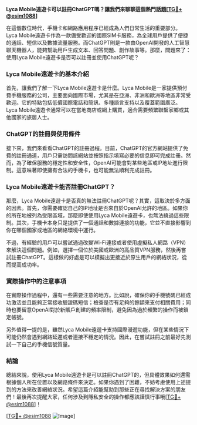 **Lyca Mobile遠遊卡可以註冊ChatGPT嗎？讓我們來聊聊這個熱門話題[[TG💪+ @esim1088](https://t.me/s/esim1088)]**

在這個數位時代，手機卡和網路應用程序已經成為人們日常生活的重要部分。Lyca Mobile遠遊卡作為一款備受歡迎的國際SIM卡服務，為全球用戶提供了便捷的通話、短信以及數據流量服務。而ChatGPT則是一款由OpenAI開發的人工智慧聊天機器人，能夠幫助用戶生成文本、回答問題、創作故事等。那麼，問題來了：使用Lyca Mobile遠遊卡是否可以註冊並使用ChatGPT呢？

### Lyca Mobile遠遊卡的基本介紹

首先，讓我們了解一下Lyca Mobile遠遊卡是什麼。Lyca Mobile是一家提供預付費手機服務的公司，主要面向國際市場，尤其是在亞洲、非洲和歐洲等地區非常受歡迎。它的特點包括低價國際電話和簡訊、多種語言支持以及覆蓋範圍廣泛。Lyca Mobile遠遊卡通常可以在當地商店或網上購買，適合需要頻繁聯繫家鄉或其他國家的旅居人士。

### ChatGPT的註冊與使用條件

接下來，我們來看看ChatGPT的註冊過程。目前，ChatGPT的官方網站提供了免費的註冊通道，用戶只需訪問該網站並按照指示填寫必要的信息即可完成註冊。然而，為了確保服務的穩定性和安全性，OpenAI可能會對某些地區或IP地址進行限制。這意味著即使擁有合法的手機卡，也可能無法順利完成註冊。

### Lyca Mobile遠遊卡能否註冊ChatGPT？

那麼，Lyca Mobile遠遊卡是否真的無法註冊ChatGPT呢？其實，這取決於多方面的因素。首先，你需要確認自己的IP地址是否來自於OpenAI允許的地區。如果你的所在地被列為受限區域，那麼即使使用Lyca Mobile遠遊卡，也無法繞過這些限制。其次，手機卡本身只是提供了一個通話和數據連接的功能，它並不直接影響到你在哪個國家或地區的網絡環境中運行。

不過，有經驗的用戶可以嘗試通過改變Wi-Fi連接或者使用虛擬私人網路（VPN）來解決這個問題。例如，選擇一個位於美國或歐洲的高品質VPN服務，然後再嘗試註冊ChatGPT。這樣做的好處是可以模擬出更接近於原生用戶的網絡狀況，從而提高成功率。

### 實際操作中的注意事項

在實際操作過程中，還有一些需要注意的地方。比如說，確保你的手機號碼已經成功激活並且能夠正常接收驗證碼短信；檢查是否有足夠的餘額來支付相關費用；同時也要留意OpenAI對於新賬戶創建的頻率限制，避免因為過於頻繁的操作而被鎖定帳號。

另外值得一提的是，雖然Lyca Mobile遠遊卡支持國際漫遊功能，但在某些情況下可能仍然會遇到網路延遲或者連接不穩定的情況。因此，在嘗試註冊之前最好先測試一下自己的手機信號質量。

### 結論

總結來說，使用Lyca Mobile遠遊卡是可以註冊ChatGPT的，但具體效果如何還需根據個人所在位置以及網路條件來決定。如果你遇到了困難，不妨考慮使用上述提到的方法來改善網絡狀況。希望這篇介紹能幫助到那些正在尋找解決方案的朋友們！最後再次提醒大家，任何涉及到隱私安全的操作都應該謹慎行事哦[[TG💪+ @esim1088](https://t.me/s/esim1088)]！

[[TG💪+ @esim1088](https://t.me/s/esim1088) ![Image](https://i.postimg.cc/4NQfJmqS/Snipaste-2025-05-13-00-14-12.png)]